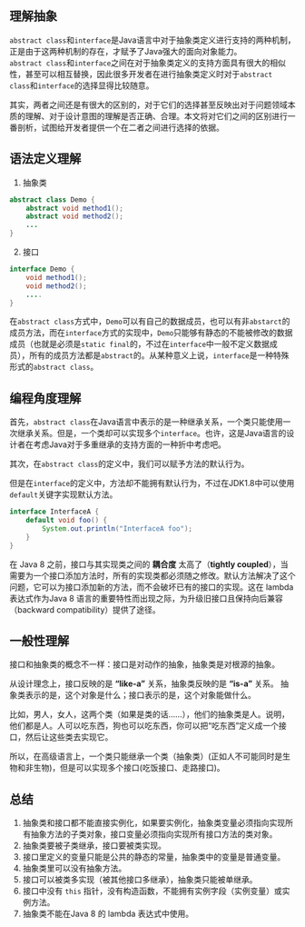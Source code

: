 ## 理解抽象

`abstract class`和`interface`是Java语言中对于抽象类定义进行支持的两种机制，正是由于这两种机制的存在，才赋予了Java强大的面向对象能力。  
`abstract class`和`interface`之间在对于抽象类定义的支持方面具有很大的相似性，甚至可以相互替换，因此很多开发者在进行抽象类定义时对于`abstract class`和`interface`的选择显得比较随意。

其实，两者之间还是有很大的区别的，对于它们的选择甚至反映出对于问题领域本质的理解、对于设计意图的理解是否正确、合理。本文将对它们之间的区别进行一番剖析，试图给开发者提供一个在二者之间进行选择的依据。

## 语法定义理解

1. 抽象类
```java
abstract class Demo {    
    abstract void method1();
    abstract void method2();
    ...  
} 
```

2. 接口
```java
interface Demo {    
    void method1();
    void method2();
    ....
}    
```

在`abstract class`方式中，`Demo`可以有自己的数据成员，也可以有非`abstarct`的成员方法，而在`interface`方式的实现中，`Demo`只能够有静态的不能被修改的数据成员（也就是必须是`static final`的，不过在`interface`中一般不定义数据成员），所有的成员方法都是`abstract`的。从某种意义上说，`interface`是一种特殊形式的`abstract class`。

## 编程角度理解

首先，`abstract class`在Java语言中表示的是一种继承关系，一个类只能使用一次继承关系。但是，一个类却可以实现多个`interface`。也许，这是Java语言的设计者在考虑Java对于多重继承的支持方面的一种折中考虑吧。

其次，在`abstract class`的定义中，我们可以赋予方法的默认行为。

但是在`interface`的定义中，方法却不能拥有默认行为，不过在JDK1.8中可以使用`default`关键字实现默认方法。

```java
interface InterfaceA {
    default void foo() {
        System.out.println("InterfaceA foo");
    }
}
```

在 Java 8 之前，接口与其实现类之间的 **耦合度** 太高了（**tightly coupled**），当需要为一个接口添加方法时，所有的实现类都必须随之修改。默认方法解决了这个问题，它可以为接口添加新的方法，而不会破坏已有的接口的实现。这在 lambda 表达式作为Java 8 语言的重要特性而出现之际，为升级旧接口且保持向后兼容（backward compatibility）提供了途径。

## 一般性理解

接口和抽象类的概念不一样：接口是对动作的抽象，抽象类是对根源的抽象。  

从设计理念上，接口反映的是 **“like-a”** 关系，抽象类反映的是 **“is-a”** 关系。
抽象类表示的是，这个对象是什么；接口表示的是，这个对象能做什么。

比如，男人，女人，这两个类（如果是类的话……），他们的抽象类是人。说明，他们都是人。人可以吃东西，狗也可以吃东西，你可以把“吃东西”定义成一个接口，然后让这些类去实现它。

所以，在高级语言上，一个类只能继承一个类（抽象类）(正如人不可能同时是生物和非生物)，但是可以实现多个接口(吃饭接口、走路接口)。

## 总结

1. 抽象类和接口都不能直接实例化，如果要实例化，抽象类变量必须指向实现所有抽象方法的子类对象，接口变量必须指向实现所有接口方法的类对象。
2. 抽象类要被子类继承，接口要被类实现。
3. 接口里定义的变量只能是公共的静态的常量，抽象类中的变量是普通变量。
4. 抽象类里可以没有抽象方法。
5. 接口可以被类多实现（被其他接口多继承），抽象类只能被单继承。
6. 接口中没有 `this` 指针，没有构造函数，不能拥有实例字段（实例变量）或实例方法。
7. 抽象类不能在Java 8 的 lambda 表达式中使用。
